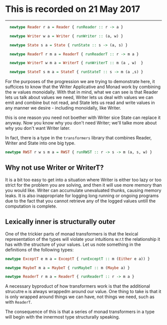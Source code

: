 # This is recorded on 21 May 2017
----------


```haskell
  newtype Reader r a = Reader { runReader :: r -> a }

  newtype Writer w a = Writer { runWriter :: (a, w) }

  newtype State s a = State { runState :: s -> (a, s) }

  newtype ReaderT r m a = ReaderT { runReaderT :: r -> m a }

  newtype WriterT w m a = WriterT { runWriterT :: m (a , w)  }

  newtype StateT s m a = StateT { runStateT :: s -> m (a ,s) }

```


For the purposes of the progression we are trying to demonstrate here, it
suffcices to know that the Writer Applicative and Monad work by combining the w
values monoidally. With that in mind, what we can see is that Reader lets us
talk about values we need, Writer lets us deal with values we can emit and
combine but not read, and State lets us read and write values in any manner we
desire - including monoidally, like Writer.

this is one reason you need not boether with Writer sice State can replace it
anyway. Now you know why you don't need Writer; we'll talke more about why you
don't want Writer later.

In fact, there is a type in the `transformers` library that combines Reader,
Writer and State into one big type.

```haskell
newtype RWST r w s m a = RWST { runRWST :: r -> s -> m (a, s, w) }
```
## Why not use Writer or WriterT?

It is a bit too easy to get into a situation where Writer is either too lazy or
too strict for the problem you are solving, and then it will use more memory
than you would like. Writer can accumulate unevaluated thunks, causing memory
leaks. It is also inappropriate for logging long running or ongoing programs
due to the fact that you cannot retrieve any of the logged values untill the
computation is complete.

## Lexically inner is structurally outer

One of the trickier parts of monad transformers is that the lexical
representation of the types will violate your intuitions w.r.t the relationship
it has with the structure of your values. Let us note something in the
definitions of the following types:

```haskell
newtype ExceptT e m a = ExceptT { runExceptT :: m (Either e a)) }

newtype MaybeT m a = MaybeT { runMaybeT :: m (Maybe a) }

newtype ReaderT r m a = ReaderT { runReaderT :: r -> m a }
```

A necessary byproduct of how transformers work is that the additional strucutre
`m` is always wrappedm around our value. One thing to take is that it is only
wrapped around things we can have, not things we need, such as with `ReaderT`.

The consequence of this is that a series of monad transformers in a type will
begin with the innermost type structurally speaking.
